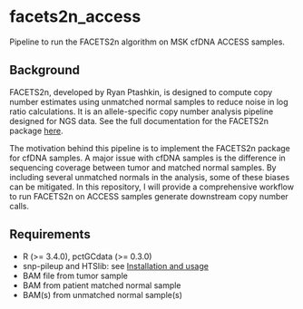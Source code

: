 # facets2n_access
Pipeline to run the FACETS2n algorithm on MSK cfDNA ACCESS samples. 

## Background
FACETS2n, developed by Ryan Ptashkin, is designed to compute copy number estimates using unmatched normal samples to reduce noise in log ratio calculations. It is an allele-specific copy number analysis pipeline designed for NGS data. See the full documentation for the FACETS2n package [here](https://github.com/rptashkin/facets2n). 

The motivation behind this pipeline is to implement the FACETS2n package for cfDNA samples. A major issue with cfDNA samples is the difference in sequencing coverage between tumor and matched normal samples. By including several unmatched normals in the analysis, some of these biases can be mitigated. In this repository, I will provide a comprehensive workflow to run FACETS2n on ACCESS samples generate downstream copy number calls.

## Requirements
-  R (>= 3.4.0), pctGCdata (>= 0.3.0)
- snp-pileup and HTSlib: see [Installation and usage](https://github.com/rptashkin/facets2n/blob/master/inst/extcode/README.txt)
- BAM file from tumor sample
- BAM from patient matched normal sample
- BAM(s) from unmatched normal sample(s)
